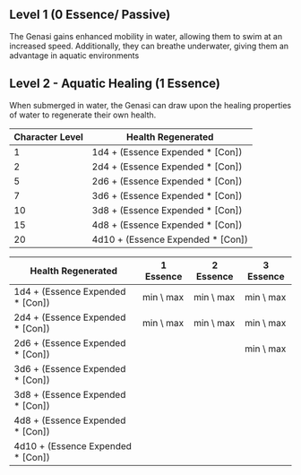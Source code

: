 ## Level 1 (0 Essence/ Passive)
The Genasi gains enhanced mobility in water, allowing them to swim at an increased speed. 
Additionally, they can breathe underwater, giving them an advantage in aquatic environments

## Level 2 - Aquatic Healing (1 Essence)
When submerged in water, the Genasi can draw upon the healing properties of water to regenerate their own health.

| Character Level | Health Regenerated |
| ---- | ---- |
| 1 | 1d4 + (Essence Expended * \[Con\]) |
| 2 | 2d4 + (Essence Expended * \[Con\]) |
| 5 | 2d6 + (Essence Expended * \[Con\]) |
| 7 | 3d6 + (Essence Expended * \[Con\]) |
| 10 | 3d8 + (Essence Expended * \[Con\]) |
| 15 | 4d8 + (Essence Expended * \[Con\]) |
| 20 | 4d10 + (Essence Expended * \[Con\]) |

| Health Regenerated | 1 Essence | 2 Essence | 3 Essence |
| ---- | ---- | ---- | ---- |
| 1d4 + (Essence Expended * \[Con\]) | min \ max | min \ max | min \ max |
| 2d4 + (Essence Expended * \[Con\]) | min \ max | min \ max | min \ max |
| 2d6 + (Essence Expended * \[Con\]) |  |  | min \ max |
| 3d6 + (Essence Expended * \[Con\]) |  |  |  |
| 3d8 + (Essence Expended * \[Con\]) |  |  |  |
| 4d8 + (Essence Expended * \[Con\]) |  |  |  |
| 4d10 + (Essence Expended * \[Con\]) |  |  |  |
